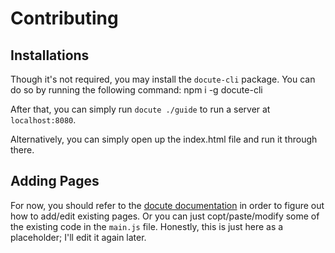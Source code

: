 # Contributing

## Installations

Though it's not required, you may install the `docute-cli` package. You can do so by running the following command:
    npm i -g docute-cli

After that, you can simply run `docute ./guide` to run a server at `localhost:8080`.

Alternatively, you can simply open up the index.html file and run it through there.

## Adding Pages

For now, you should refer to the [docute documentation](https://docute.js.org/#/home) in order to figure out how to add/edit existing pages. Or you can just copt/paste/modify some of the existing code in the `main.js` file. Honestly, this is just here as a placeholder; I'll edit it again later.